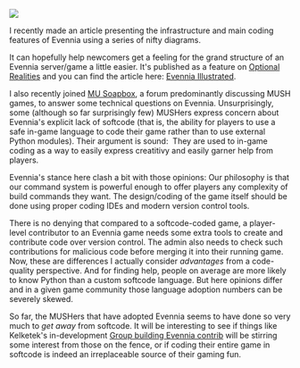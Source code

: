 [![](https://lh6.googleusercontent.com/proxy/akVd5ALnso-4giJqE1OAHXgxuIZeAx2IYQC-o_zAarsIu1ge2XQkPSQO_nKFz_dX6P5EreO39-HileXV7UmobyAsfE-MlDBUy2J5c1dx4vb5hUjgR6WXzAvOcmrZ20NXVGR2ivvcqKA=s0-d)](http://optionalrealities.com/wp-content/uploads/2015/10/Evennia_illustrated_fig2.png)

I recently made an article presenting the infrastructure and main coding features of Evennia using a series of nifty diagrams.  
  
It can hopefully help newcomers get a feeling for the grand structure of an Evennia server/game a little easier. It's published as a feature on [Optional Realities](http://optionalrealities.com/) and you can find the article here: [Evennia Illustrated](http://optionalrealities.com/evennia-illustrated/).  
  
I also recently joined [MU Soapbox](http://musoapbox.net/topic/620/evennia-a-python-based-mu-server), a forum predominantly discussing MUSH games, to answer some technical questions on Evennia. Unsurprisingly, some (although so far surprisingly few) MUSHers express concern about Evennia's explicit lack of softcode (that is, the ability for players to use a safe in-game language to code their game rather than to use external Python modules). Their argument is sound:  They are used to in-game coding as a way to easily express creatitivy and easily garner help from players.  
  
Evennia's stance here clash a bit with those opinions: Our philosophy is that our command system is powerful enough to offer players any complexity of build commands they want. The design/coding of the game itself should be done using proper coding IDEs and modern version control tools.  
  
There is no denying that compared to a softcode-coded game, a player-level contributor to an Evennia game needs some extra tools to create and contribute code over version control. The admin also needs to check such contributions for malicious code before merging it into their running game. Now, these are differences I actually consider _advantages_ from a code-quality perspective. And for finding help, people on average are more likely to know Python than a custom softcode language. But here opinions differ and in a given game community those language adoption numbers can be severely skewed.  
  
So far, the MUSHers that have adopted Evennia seems to have done so very much to _get away_ from softcode. It will be interesting to see if things like Kelketek's in-development [Group building Evennia contrib](https://github.com/evennia/evennia/pull/711) will be stirring some interest from those on the fence, or if coding their entire game in softcode is indeed an irreplaceable source of their gaming fun.